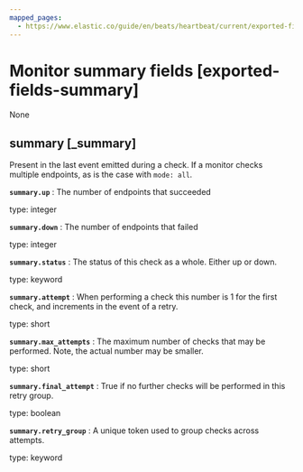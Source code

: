 ```yaml
---
mapped_pages:
  - https://www.elastic.co/guide/en/beats/heartbeat/current/exported-fields-summary.html
---
```


# Monitor summary fields [exported-fields-summary]

None


## summary [_summary]

Present in the last event emitted during a check. If a monitor checks multiple endpoints, as is the case with `mode: all`.

**`summary.up`**
:   The number of endpoints that succeeded

type: integer


**`summary.down`**
:   The number of endpoints that failed

type: integer


**`summary.status`**
:   The status of this check as a whole. Either up or down.

type: keyword


**`summary.attempt`**
:   When performing a check this number is 1 for the first check, and increments in the event of a retry.

type: short


**`summary.max_attempts`**
:   The maximum number of checks that may be performed. Note, the actual number may be smaller.

type: short


**`summary.final_attempt`**
:   True if no further checks will be performed in this retry group.

type: boolean


**`summary.retry_group`**
:   A unique token used to group checks across attempts.

type: keyword


